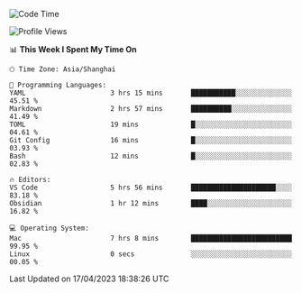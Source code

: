 <!--START_SECTION:waka-->
![Code Time](http://img.shields.io/badge/Code%20Time-98%20hrs%2045%20mins-blue)

![Profile Views](http://img.shields.io/badge/Profile%20Views-86-blue)

📊 **This Week I Spent My Time On** 

```text
🕑︎ Time Zone: Asia/Shanghai

💬 Programming Languages: 
YAML                     3 hrs 15 mins       ███████████░░░░░░░░░░░░░░   45.51 % 
Markdown                 2 hrs 57 mins       ██████████░░░░░░░░░░░░░░░   41.49 % 
TOML                     19 mins             █░░░░░░░░░░░░░░░░░░░░░░░░   04.61 % 
Git Config               16 mins             █░░░░░░░░░░░░░░░░░░░░░░░░   03.93 % 
Bash                     12 mins             █░░░░░░░░░░░░░░░░░░░░░░░░   02.83 % 

🔥 Editors: 
VS Code                  5 hrs 56 mins       █████████████████████░░░░   83.18 % 
Obsidian                 1 hr 12 mins        ████░░░░░░░░░░░░░░░░░░░░░   16.82 % 

💻 Operating System: 
Mac                      7 hrs 8 mins        █████████████████████████   99.95 % 
Linux                    0 secs              ░░░░░░░░░░░░░░░░░░░░░░░░░   00.05 % 
```


 Last Updated on 17/04/2023 18:38:26 UTC
<!--END_SECTION:waka-->